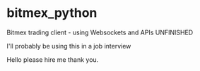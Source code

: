 # bitmex_python
Bitmex trading client - using Websockets and APIs
UNFINISHED

I'll probably be using this in a job interview

Hello please hire me thank you.
